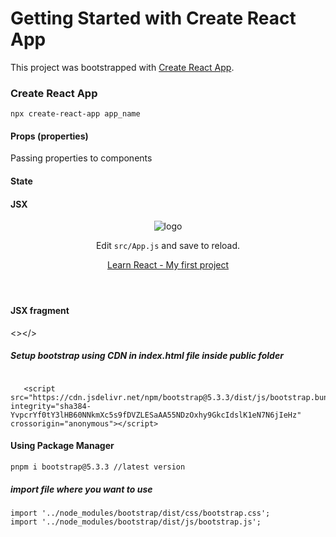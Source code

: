 # Getting Started with Create React App

This project was bootstrapped with [Create React App](https://github.com/facebook/create-react-app).

###  Create React App

```
npx create-react-app app_name

```

#### Props (properties)
Passing properties to components
#### State

#### JSX

<div className="App">
      <header className="App-header">
        <img src={logo} className="App-logo" alt="logo" />
        <p>
          Edit <code>src/App.js</code> and save to reload.
        </p>
        <a
          className="App-link"
          href="https://reactjs.org"
          target="_blank"
          rel="noopener noreferrer"
        >
          Learn React - My first project
        </a>
      </header>
    </div>

#### JSX fragment

<></>

##### Setup bootstrap using CDN in  index.html file inside public folder

```<link href="https://cdn.jsdelivr.net/npm/bootstrap@5.3.3/dist/css/bootstrap.min.css" rel="stylesheet" integrity="sha384-QWTKZyjpPEjISv5WaRU9OFeRpok6YctnYmDr5pNlyT2bRjXh0JMhjY6hW+ALEwIH" crossorigin="anonymous">
```
 
 ```
    <script src="https://cdn.jsdelivr.net/npm/bootstrap@5.3.3/dist/js/bootstrap.bundle.min.js" integrity="sha384-YvpcrYf0tY3lHB60NNkmXc5s9fDVZLESaAA55NDzOxhy9GkcIdslK1eN7N6jIeHz" crossorigin="anonymous"></script>
```

#### Using Package Manager

```
pnpm i bootstrap@5.3.3 //latest version
```

##### import file where you want to use
```
import '../node_modules/bootstrap/dist/css/bootstrap.css';
import '../node_modules/bootstrap/dist/js/bootstrap.js';
```